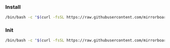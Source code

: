 ### Install

```bash
/bin/bash -c "$(curl -fsSL https://raw.githubusercontent.com/mirrorboards/init/refs/heads/main/install.sh)"
```

### Init

```bash
/bin/bash -c "$(curl -fsSL https://raw.githubusercontent.com/mirrorboards/init/refs/heads/main/init.sh)"
```